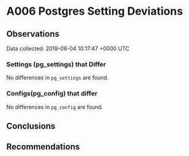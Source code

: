 # A006 Postgres Setting Deviations #

## Observations ##
Data collected: 2019-06-04 10:17:47 +0000 UTC  

### Settings (pg_settings) that Differ ###

No differences in `pg_settings` are found.

### Configs(pg_config) that differ ###

No differences in `pg_config` are found.



## Conclusions ##


## Recommendations ##

